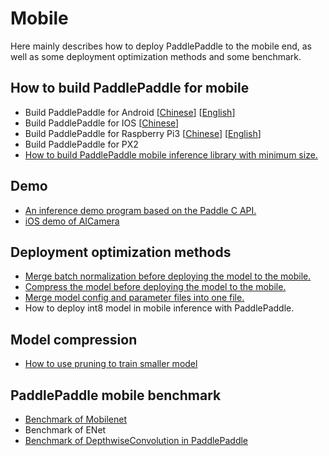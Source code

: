 # Mobile

Here mainly describes how to deploy PaddlePaddle to the mobile end, as well as some deployment optimization methods and some benchmark.

## How to build PaddlePaddle for mobile
- Build PaddlePaddle for Android [[Chinese](https://github.com/PaddlePaddle/Paddle/blob/develop/doc/mobile/cross_compiling_for_android_cn.md)] [[English](https://github.com/PaddlePaddle/Paddle/blob/develop/doc/mobile/cross_compiling_for_android_en.md)]
- Build PaddlePaddle for IOS [[Chinese](https://github.com/PaddlePaddle/Paddle/blob/develop/doc/mobile/cross_compiling_for_ios_cn.md)]
- Build PaddlePaddle for Raspberry Pi3 [[Chinese](https://github.com/PaddlePaddle/Paddle/blob/develop/doc/mobile/cross_compiling_for_raspberry_cn.md)] [[English](https://github.com/PaddlePaddle/Paddle/blob/develop/doc/mobile/cross_compiling_for_raspberry_en.md)]
- Build PaddlePaddle for PX2
- [How to build PaddlePaddle mobile inference library with minimum size.](./deployment/library/build_for_minimum_size.md)

## Demo
- [An inference demo program based on the Paddle C API.](./benchmark/tool/C/README.md)
- [iOS demo of AICamera](./Demo/iOS/AICamera/README.md)

## Deployment optimization methods
- [Merge batch normalization before deploying the model to the mobile.](./deployment/model/merge_batch_normalization/README.md)
- [Compress the model before deploying the model to the mobile.](./deployment/model/rounding/README.md)
- [Merge model config and parameter files into one file.](./deployment/model/merge_config_parameters/README.md)
- How to deploy int8 model in mobile inference with PaddlePaddle.

## Model compression
- [How to use pruning to train smaller model](./model_compression/pruning/)

## PaddlePaddle mobile benchmark
- [Benchmark of Mobilenet](./benchmark/README.md)
- Benchmark of ENet
- [Benchmark of DepthwiseConvolution in PaddlePaddle](https://github.com/hedaoyuan/Function/blob/master/src/conv/README.md)
